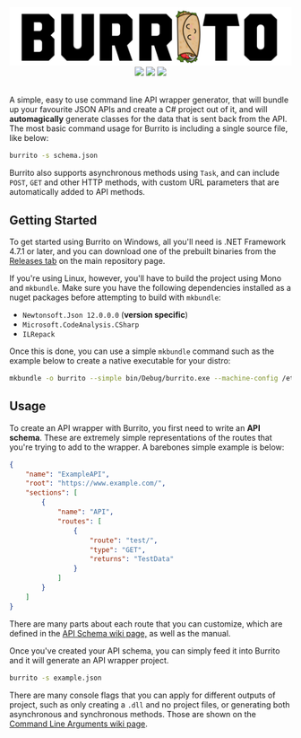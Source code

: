 <div align="center">
<img src="https://raw.githubusercontent.com/c272/burrito/master/logo.png"/>
<img src="https://img.shields.io/github/issues/c272/burrito"> <img src="https://img.shields.io/travis/c272/burrito"> <img src="https://img.shields.io/badge/%2ENET->=4.7.1-blue">
</div>
<br>

A simple, easy to use command line API  wrapper generator, that will bundle up your favourite JSON APIs and  create a C# project out of it, and will **automagically** generate classes for the data that is sent back from the API. The most basic command usage for Burrito is including a single source file, like below:

```bash
burrito -s schema.json
```
Burrito also supports asynchronous methods using `Task`, and can include `POST`, `GET` and other HTTP methods, with custom URL parameters that are automatically added to API methods.

## Getting Started
To get started using Burrito on Windows, all you'll need is .NET Framework 4.7.1 or later, and you can download one of the prebuilt binaries from the [Releases tab]([https://github.com/c272/dnd5e-cs/releases](https://github.com/c272/dnd5e-cs/releases)) on the main repository page.

If you're using Linux, however, you'll have to build the project using Mono and `mkbundle`. Make sure you have the following dependencies installed as a nuget packages before attempting to build with `mkbundle`:

 - `Newtonsoft.Json 12.0.0.0` (**version specific**)
 - `Microsoft.CodeAnalysis.CSharp`
 - `ILRepack`

Once this is done, you can use a simple `mkbundle` command such as the example below to create a native executable for your distro:
```bash
mkbundle -o burrito --simple bin/Debug/burrito.exe --machine-config /etc/mono/4.5/machine.config --no-config --nodeps bin/Debug/*.dll
```

## Usage
To create an API wrapper with Burrito, you first need to write an **API schema**. These are extremely simple representations of the routes that you're trying to add to the wrapper. A barebones simple example is below:
```json
{
	"name": "ExampleAPI",
	"root": "https://www.example.com/",
	"sections": [
		{
			"name": "API",
			"routes": [
				{
					"route": "test/",
					"type": "GET",
					"returns": "TestData"
				}
			]
		}
	]
}
```
There are many parts about each route that you can customize, which are defined in the [API Schema wiki page,]() as well as the manual.

Once you've created your API schema, you can simply feed it into Burrito and it will generate an API wrapper project.

```bash
burrito -s example.json
```
There are many console flags that you can apply for different outputs of project, such as only creating a `.dll` and no project files, or generating both asynchronous and synchronous methods. Those are shown on the [Command Line Arguments wiki page]().
